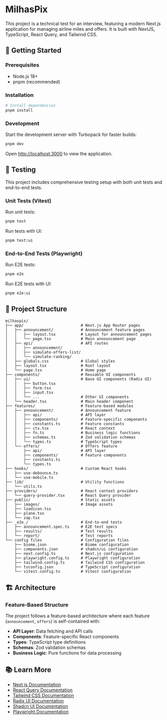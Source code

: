 # MilhasPix

This project is a technical test for an interview, featuring a modern Next.js application for managing airline miles and offers. It is built with NextJS, TypeScript, React Query, and Tailwind CSS.

## 🚀 Getting Started

### Prerequisites

- Node.js 18+ 
- pnpm (recommended)

### Installation

```bash
# Install dependencies
pnpm install
```

### Development

Start the development server with Turbopack for faster builds:

```bash
pnpm dev
```

Open [http://localhost:3000](http://localhost:3000) to view the application.

## 🧪 Testing

This project includes comprehensive testing setup with both unit tests and end-to-end tests.

### Unit Tests (Vitest)

Run unit tests:

```bash
pnpm test
```

Run tests with UI:

```bash
pnpm test:ui
```

### End-to-End Tests (Playwright)

Run E2E tests:

```bash
pnpm e2e
```

Run E2E tests with UI:

```bash
pnpm e2e:ui
```

## 📁 Project Structure

```
milhaspix/
├── app/                         # Next.js App Router pages
│   ├── announcement/            # Announcement feature pages
│   │   ├── layout.tsx           # Layout for announcement pages
│   │   └── page.tsx             # Main announcement page
│   ├── api/                     # API routes
│   │   ├── announcement/        
│   │   ├── simulate-offers-list/ 
│   │   └── simulate-ranking/    
│   ├── globals.css              # Global styles
│   ├── layout.tsx               # Root layout
│   └── page.tsx                 # Home page
├── components/                  # Reusable UI components
│   ├── ui/                      # Base UI components (Radix UI)
│   │   ├── button.tsx
│   │   ├── form.tsx
│   │   ├── input.tsx
│   │   └── ...                  # Other UI components
│   └── header.tsx               # Main header component
├── features/                    # Feature-based modules
│   ├── announcement/            # Announcement feature
│   │   ├── api/                 # API layer
│   │   ├── components/          # Feature-specific components
│   │   ├── constants.ts         # Feature constants
│   │   ├── ctx.tsx              # React context
│   │   ├── fn.ts                # Business logic functions
│   │   ├── schemas.ts           # Zod validation schemas
│   │   └── types.ts             # TypeScript types
│   └── offers/                  # Offers feature
│       ├── api/                 # API layer
│       ├── components/          # Feature components
│       ├── constants.ts
│       └── types.ts
├── hooks/                       # Custom React hooks
│   ├── use-debounce.ts
│   └── use-mobile.ts
├── lib/                         # Utility functions
│   └── utils.ts
├── providers/                   # React context providers
│   └── query-provider.tsx       # React Query provider
├── public/                      # Static assets
│   ├── images/                  # Image assets
│   ├── loadicon.tsx
│   ├── plane.tsx
│   └── zap.tsx
├── _e2e_/                       # End-to-end tests
│   ├── announcement.spec.ts     # E2E test specs
│   ├── results/                 # Test results
│   └── report/                  # Test reports
└── config files                 # Configuration files
    ├── biome.json               # Biome configuration
    ├── components.json          # shadcn/ui configuration
    ├── next.config.ts           # Next.js configuration
    ├── playwright.config.ts     # Playwright configuration
    ├── tailwind.config.ts       # Tailwind CSS configuration
    ├── tsconfig.json            # TypeScript configuration
    └── vitest.config.ts         # Vitest configuration
```

## 🏗️ Architecture

### Feature-Based Structure

The project follows a feature-based architecture where each feature (`announcement`, `offers`) is self-contained with:

- **API Layer**: Data fetching and API calls
- **Components**: Feature-specific React components
- **Types**: TypeScript type definitions
- **Schemas**: Zod validation schemas
- **Business Logic**: Pure functions for data processing

## 📚 Learn More

- [Next.js Documentation](https://nextjs.org/docs)
- [React Query Documentation](https://tanstack.com/query/latest)
- [Tailwind CSS Documentation](https://tailwindcss.com/docs)
- [Radix UI Documentation](https://www.radix-ui.com/)
- [Shadcn UI Documentation](https://ui.shadcn.com/)
- [Playwright Documentation](https://playwright.dev/)
